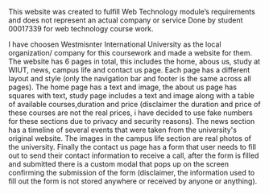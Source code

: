 This website was created to fulfill Web Technology
module’s requirements and does not represent an actual company or service
Done by student 00017339 for web technology course work.

I have choosen Westmisnter International University as the local organization/ company for this coursework and made a website for them.
The website has 6 pages in total, this includes the home, abous us, study at WIUT, news, campus life and contact us page.
Each page has a different layout and style (only the navigation bar and footer is the same across all pages).
The home page has a text and image, the about us page has squares with text, study page includes a text and image along with a table of available courses,duration and price
(disclaimer the duration and price of these courses are not the real prices, i have decided to use fake numbers for these sections due to privacy and security reasons).
The news section has a timeline of several events that were taken from the university's original website. The images in the campus life section are real photos of the university.
Finally the contact us page has a form that user needs to fill out to send their contact information to receive a call, after the form is filled and submitted there is a custom modal 
that pops up on the screen  confirming the submission of the form (disclaimer, the information used to fill out the form is not stored anywhere or received by anyone or anything).


